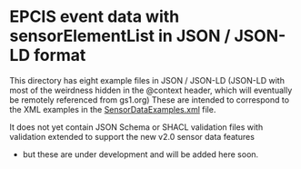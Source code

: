 # EPCIS event data with sensorElementList in JSON / JSON-LD format

This directory has eight example files in JSON / JSON-LD  (JSON-LD with most of the  weirdness hidden in the @context header, which will eventually be remotely referenced from gs1.org)
These are intended to correspond to the XML examples in the [SensorDataExamples.xml](../../XSD/SensorDataExamples.xml) file.

It does not yet contain JSON Schema or SHACL validation files with validation extended to support the new v2.0 sensor data features 
- but these are under development and will be added here soon.


